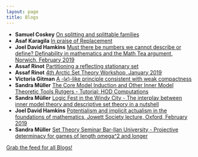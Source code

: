 ```yaml
---
layout: page
title: Blogs
---
```


* **Samuel Coskey** [On splitting and splittable families](http://scoskey.org/splitsplit)
* **Asaf Karagila** [In praise of Replacement](http://karagila.org/2019/in-praise-of-replacement/)
* **Joel David Hamkins** [Must there be numbers we cannot describe or define? Definability in mathematics and the Math Tea argument, Norwich, February 2019](http://jdh.hamkins.org/must-there-be-number-we-cannot-define-norwich-february-2019/)
* **Assaf Rinot** [Partitioning a reflecting stationary set](http://blog.assafrinot.com/?p=4559)
* **Assaf Rinot** [4th Arctic Set Theory Workshop, January 2019](http://blog.assafrinot.com/?p=4556)
* **Victoria Gitman** [A $\square(\kappa)$-like principle consistent with weak compactness](https://victoriagitman.github.io/publications/2019/02/09/square-like-principle-consistent-with-weak-compactness.html)
* **Sandra Müller** [The Core Model Induction and Other Inner Model Theoretic Tools Rutgers - Tutorial: HOD Computations](https://muellersandra.github.io/upcomingtalk/talk/invconftalk/2019/02/09/TalkCMIworkshop.html)
* **Sandra Müller** [Logic Fest in the Windy City - The interplay between inner model theory and descriptive set theory in a nutshell](https://muellersandra.github.io/upcomingtalk/talk/invconftalk/2019/02/08/TalkChicago.html)
* **Joel David Hamkins** [Potentialism and implicit actualism in the foundations of mathematics, Jowett Society lecture, Oxford, February 2019](http://jdh.hamkins.org/potentialism-and-implicit-actualism-in-the-foundations-of-mathematics-jowett-society-oxford-february-2019/)
* **Sandra Müller** [Set Theory Seminar Bar-Ilan University - Projective determinacy for games of length omega^2 and longer](https://muellersandra.github.io/upcomingtalk/talk/invsemtalk/2019/01/25/TalkBarIlan.html)

[Grab the feed for all Blogs!](Blogs.xml)
